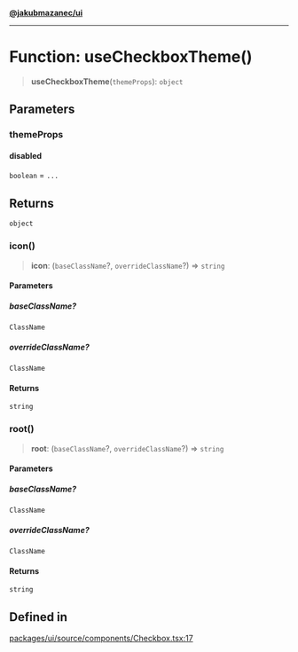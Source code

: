 [**@jakubmazanec/ui**](../README.md)

---

# Function: useCheckboxTheme()

> **useCheckboxTheme**(`themeProps`): `object`

## Parameters

### themeProps

#### disabled

`boolean` = `...`

## Returns

`object`

### icon()

> **icon**: (`baseClassName`?, `overrideClassName`?) => `string`

#### Parameters

##### baseClassName?

`ClassName`

##### overrideClassName?

`ClassName`

#### Returns

`string`

### root()

> **root**: (`baseClassName`?, `overrideClassName`?) => `string`

#### Parameters

##### baseClassName?

`ClassName`

##### overrideClassName?

`ClassName`

#### Returns

`string`

## Defined in

[packages/ui/source/components/Checkbox.tsx:17](https://github.com/jakubmazanec/tools/blob/077fa4993ebe623b1c463499cc41912353ae6eb1/packages/ui/source/components/Checkbox.tsx#L17)
